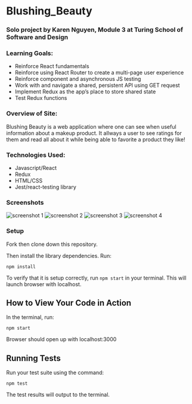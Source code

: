 # Blushing_Beauty

### Solo project by Karen Nguyen, Module 3 at Turing School of Software and Design

### Learning Goals:

  - Reinforce React fundamentals
  - Reinforce using React Router to create a multi-page user experience
  - Reinforce component and asynchronous JS testing
  - Work with and navigate a shared, persistent API using GET request
  - Implement Redux as the app’s place to store shared state
  - Test Redux functions
  
 ### Overview of Site:
Blushing Beauty is a web application where one can see when useful information about a makeup product. It allways a user to see ratings for them and read all about it while being able to favorite a product they like!

### Technologies Used:
- Javascript/React
- Redux
- HTML/CSS
- Jest/react-testing library

### Screenshots
![screenshot 1](https://user-images.githubusercontent.com/52137660/79820843-7a3f2a80-834a-11ea-9e60-77dac630ff1b.png)
![screenshot 2](https://user-images.githubusercontent.com/52137660/79820844-7ca18480-834a-11ea-84c8-a1a50958530d.png)
![screenshot 3](https://user-images.githubusercontent.com/52137660/79820852-7e6b4800-834a-11ea-822f-910507c1d638.png)
![screenshot 4](https://user-images.githubusercontent.com/52137660/79820854-7f9c7500-834a-11ea-9241-5f68ecfe52f2.png)

### Setup
Fork then clone down this repository. 

Then install the library dependencies. Run:

```
npm install
```

To verify that it is setup correctly, run `npm start` in your terminal.  This will launch browser with localhost.

## How to View Your Code in Action

In the terminal, run:

```
npm start
```

Browser should open up with localhost:3000


## Running Tests

Run your test suite using the command:

```
npm test
```

The test results will output to the terminal.

